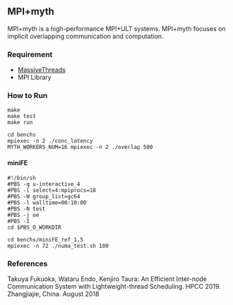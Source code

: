 ## MPI+myth
MPI+myth is a high-performance MPI+ULT systems. MPI+myth focuses on implicit overlapping communication and computation.

### Requirement
- [MassiveThreads](https://github.com/massivethreads/massivethreads)
- MPI Library

### How to Run
```
make
make test
make run
```

```
cd benchs
mpiexec -n 2 ./conc_latency
MYTH_WORKERS_NUM=16 mpiexec -n 2 ./overlap 500
```

#### miniFE

```
#!/bin/sh
#PBS -q u-interactive_4
#PBS -l select=4:mpiprocs=18
#PBS -W group_list=gc64
#PBS -l walltime=00:10:00
#PBS -N test
#PBS -j oe
#PBS -I
cd $PBS_O_WORKDIR
```

```
cd benchs/miniFE_ref_1.5
mpiexec -n 72 ./numa_test.sh 100
```

### References
Takuya Fukuoka, Wataru Endo, Kenjiro Taura:
An Efficient Inter-node Communication System with Lightweight-thread Scheduling.
HPCC 2019. Zhangjiajie, China. August 2018
